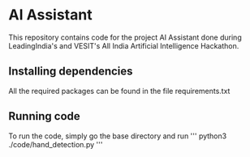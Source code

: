 # AI Assistant
This repository contains code for the project AI Assistant done during LeadingIndia's and VESIT's All India Artificial Intelligence Hackathon.

## Installing dependencies
All the required packages can be found in the file requirements.txt

## Running code
To run the code, simply go the base directory and run 
'''
python3 ./code/hand_detection.py
'''
